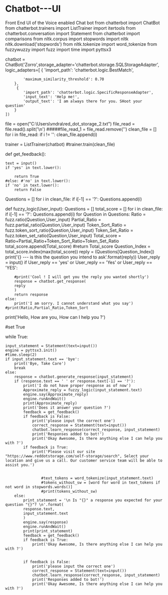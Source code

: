 # Chatbot---UI
Front End UI of the Voice enabled Chat bot
from chatterbot import ChatBot
from chatterbot.trainers import ListTrainer
import itertools
from chatterbot.conversation import Statement
from chatterbot import comparisons
from nltk.corpus import stopwords
import nltk
nltk.download('stopwords')
from nltk.tokenize import word_tokenize
from fuzzywuzzy import fuzz
import time
import pyttsx3


chatbot = ChatBot('Zorro',storage_adapter='chatterbot.storage.SQLStorageAdapter',
    logic_adapters=[
        {
            'import_path': 'chatterbot.logic.BestMatch',
            
            
            'maximum_similarity_threshold': 0.70
        },
         {
            'import_path': 'chatterbot.logic.SpecificResponseAdapter',
            'input_text': 'Help me!',
            'output_text': 'I am always there for you. SHoot your question'
        }
    ])
        
file = open("C:\\Users\\vndra\\red_dot_storage_2.txt")
file_read = file.read().split('\n')
#####file_read_1 = file_read.remove('')
clean_file = []
for i in file_read:
    if i != '':
        clean_file.append(i)

trainer = ListTrainer(chatbot)
#trainer.train(clean_file)

def get_feedback():

    text = input()
    if 'yes' in text.lower():
        
        return True
    #else: #'no' in text.lower():
    if 'no' in text.lower():
        return False
    
Questions = []
for i in clean_file:
    if i[-1] == '?':
        Questions.append(i)
        
      
def fuzzy_logic(User_input):
    Questions = []
    total_score = []
    for i in clean_file:
        if i[-1] == '?':
            Questions.append(i)
    for Question in Questions:
        Ratio = fuzz.ratio(Question,User_input)
        Partial_Ratio = fuzz.partial_ratio(Question,User_input)
        Token_Sort_Ratio = fuzz.token_sort_ratio(Question,User_input)
        Token_Set_Ratio = fuzz.token_set_ratio(Question,User_input)
        Total_score = Ratio+Partial_Ratio+Token_Sort_Ratio+Token_Set_Ratio
        total_score.append(Total_score)
        #return Total_score
    Question_Index = total_score.index(max(total_score))
    reply =  (Questions[Question_Index])
    print('{} --- is this the question you intend to ask'.format(reply))
    User_reply = input()
    if User_reply == 'yes' or User_reply == 'Yes' or User_reply == 'YES':
        
        #print('Cool ! I will get you the reply you wanted shortly')
        response = chatbot.get_response(
        reply
        )
        return response
    else:
        print('I am sorry. I cannot understand what you say')
    #print(Ratio,Partial_Ratio,Token_Sort
    
    
    


print('Hello, How are you, How can I help you ?')

#set True

while True:  


    input_statement = Statement(text=input())
    engine = pyttsx3.init()
    #time.sleep(2)
    if input_statement.text == 'bye':
        print('Bye, Take Care')
        break
    else:            
        response = chatbot.generate_response(input_statement)
        if (response.text == ' ' or response.text[-1] == '?'):
            print('I do not have proper response as of now')
            Approximate_reply = fuzzy_logic(input_statement.text) 
            engine.say(Approximate_reply)
            engine.runAndWait()
            print(Approximate_reply)
            print('Does it answer your question ?')
            feedback = get_feedback()                 
            if feedback is False:
                print('please input the correct one')
                correct_response = Statement(text=input())
                chatbot.learn_response(correct_response, input_statement)
                print('Responses added to bot!')
                print('Okay Awesome, Is there anything else I can help you with ?')               
            if feedback is True: 
                print('Please visit our site "https://www.reddotstorage.com/self-storage/search", Select your location and give us a call. Our customer service team will be able to assist you.')
                

                    #text_tokens = word_tokenize(input_statement.text)
                    #tokens_without_sw = [word for word in text_tokens if not word in stopwords.words()]
                    #print(tokens_without_sw)
        else:
            print_statement = '\n Is "{}" a response you expected for your question "{}"? \n'.format(
            response.text,
            input_statement.text
            )
            engine.say(response)
            engine.runAndWait()
            print(print_statement)
            feedback = get_feedback()
            if feedback is True:
                print('Okay Awesome, Is there anything else I can help you with ?')
            

            if feedback is False:
                print('please input the correct one')
                correct_response = Statement(text=input())
                chatbot.learn_response(correct_response, input_statement)
                print('Responses added to bot!')
                print('Okay Awesome, Is there anything else I can help you with ?')
